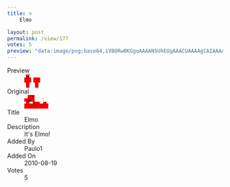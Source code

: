 ```yaml
---
title: >
    Elmo

layout: post
permalink: /view/177
votes: 5
preview: "data:image/png;base64,iVBORw0KGgoAAAANSUhEUgAAACUAAAAgCAIAAAAaMSbnAAAABnRSTlMA/wD/AP5AXyvrAAABD0lEQVRIidVWbQ7DIAgFsxu5+59Ar1T2o6u18mGpumQvZhGGez4QMiTaoAADEAHi6dnNOmYMQfARtZt5aPky4qkPMddaV/B9kQASAECcy8b53gBFEVb7WcDmvXCCBBDXvRcyzXG8uGv+o2x+3bdou6zDn26cTSWf+aDP1VXy9WaNKaJ7ROkHD4cLFt/95nNI5yk2TF4/LT6xz30F3+2c4Blq8+kdYNE0uVOuX1GzfH6KrF2I7STGCP2XFVmuEqqJEafAg/lSztrHO/3uRbfeAWg7F8PRpHoM+0qgrGIm6+tiMp8x7lW+qOyngP0/U/ar+AbRzc3892JnyJrXj4tnUAr6Bkto3/jP+2+HIfHX+j4pDOCi3tkjfgAAAABJRU5ErkJggg=="
---
```

<dl class="side-by-side">
<dt>Preview</dt>
<dd>
    <img class="preview" src="data:image/png;base64,iVBORw0KGgoAAAANSUhEUgAAACUAAAAgCAIAAAAaMSbnAAAABnRSTlMA/wD/AP5AXyvrAAABD0lEQVRIidVWbQ7DIAgFsxu5+59Ar1T2o6u18mGpumQvZhGGez4QMiTaoAADEAHi6dnNOmYMQfARtZt5aPky4qkPMddaV/B9kQASAECcy8b53gBFEVb7WcDmvXCCBBDXvRcyzXG8uGv+o2x+3bdou6zDn26cTSWf+aDP1VXy9WaNKaJ7ROkHD4cLFt/95nNI5yk2TF4/LT6xz30F3+2c4Blq8+kdYNE0uVOuX1GzfH6KrF2I7STGCP2XFVmuEqqJEafAg/lSztrHO/3uRbfeAWg7F8PRpHoM+0qgrGIm6+tiMp8x7lW+qOyngP0/U/ar+AbRzc3892JnyJrXj4tnUAr6Bkto3/jP+2+HIfHX+j4pDOCi3tkjfgAAAABJRU5ErkJggg==">
</dd>
<dt>Original</dt>
<dd>
    <img class="preview" src="data:image/png;base64,iVBORw0KGgoAAAANSUhEUgAAAEAAAAAgCAYAAACinX6EAAABG0lEQVR42u2YWw7EIAhF3f8OZk93T0yb9GPGlAgi4DA15UPb+jjihdjaoNDxWKz9euEWhn8CAAGAV2cPgKoAONcvDYAeAHrxKx8FygCYDXMQfr9kjnR29dUXXW0xALABgM8F93X3MJcNICXOW4TPC8AxETotHEBjTOIRpQEgGEBqnL/bfQg0o3SigwoiKAUidelRamwVzR56X3fJC6AYQAIAN0ZKwMSAKO8B4QA8PIDzhpQj4JH87GIiIB4AYKxrU3F4A5AsAMb36QCQuKMeAGAB4O2ykn8xeTcBbSJGEwNSAIBZjQkDgMXC6DW2250fGHed2XVtewgAzbkfTVqjGVh8RZcCAAtEdQQAOwCYET0IgK20EACrz3gkgDf+D5tvA5WeeQAAAABJRU5ErkJggg==">
</dd>
<dt>Title</dt>
<dd>Elmo</dd>
<dt>Description</dt>
<dd>It's Elmo!</dd>
<dt>Added By</dt>
<dd>Paulo1</dd>
<dt>Added On</dt>
<dd>2010-08-19</dd>
<dt>Votes</dt>
<dd>5</dd>
</dl>
